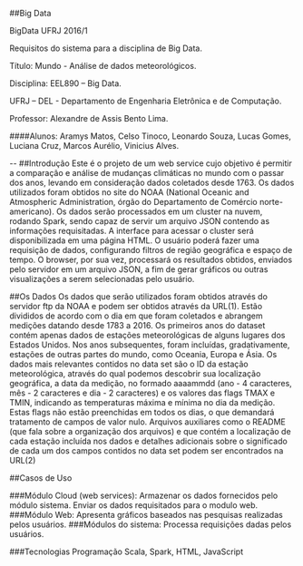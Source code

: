 ##Big Data  

BigData UFRJ 2016/1  

Requisitos do sistema para a disciplina de Big Data.  

Título: Mundo - Análise de dados meteorológicos.  

Disciplina: EEL890 – Big Data.  

UFRJ – DEL - Departamento de Engenharia Eletrônica e de Computação.  

Professor: Alexandre de Assis Bento Lima.  

####Alunos: Aramys Matos, Celso Tinoco, Leonardo Souza, Lucas Gomes, Luciana Cruz, Marcos Aurélio, Vinicius Alves.  

--
##Introdução
Este é o projeto de um web service cujo objetivo é permitir a comparação e análise de mudanças climáticas no mundo com o passar dos anos, levando em consideração dados coletados desde 1763. Os dados utilizados foram obtidos no site do NOAA (National Oceanic and Atmospheric Administration, órgão do Departamento de Comércio norte-americano).
Os dados serão processados em um cluster na nuvem, rodando Spark, sendo capaz de servir um arquivo JSON contendo as informações requisitadas. A interface para acessar o cluster será disponibilizada em uma página HTML. O usuário poderá fazer uma requisição de dados, configurando filtros de região geográfica e espaço de tempo. O browser, por sua vez, processará os resultados obtidos, enviados pelo servidor em um arquivo JSON, a fim de gerar gráficos ou outras visualizações a serem selecionadas pelo usuário.

##Os Dados
Os dados que serão utilizados foram obtidos através do servidor ftp da NOAA e podem ser obtidos através da URL(1). Estão divididos de acordo com o dia em que foram coletados e abrangem medições datando desde 1783 a 2016. Os primeiros anos do dataset contém apenas dados de estações meteorológicas de alguns lugares dos Estados Unidos. Nos anos subsequentes, foram incluídas, gradativamente, estações de outras partes do mundo, como Oceania, Europa e Ásia.
Os dados mais relevantes contidos no data set são o ID da estação meteorológica, através do qual podemos descobrir sua localização geográfica, a data da medição, no formado aaaammdd (ano - 4 caracteres, mês - 2 caracteres e dia - 2 caracteres) e os valores das flags TMAX e TMIN, indicando as temperaturas máxima e mínima no dia da medição. Estas flags não estão preenchidas em todos os dias, o que demandará tratamento de campos de valor nulo.
Arquivos auxiliares como o README (que fala sobre a organização dos arquivos) e que contém a localização de cada estação incluída nos dados e detalhes adicionais sobre o significado de cada um dos campos contidos no data set podem ser encontrados na URL(2)

##Casos de Uso

###Módulo Cloud (web services):
Armazenar os dados fornecidos pelo módulo sistema.
Enviar os dados requisitados para o modulo web.
###Módulo Web:
Apresenta gráficos baseados nas pesquisas realizadas pelos usuários.
###Módulos do sistema:
Processa requisições dadas pelos usuários.

###Tecnologias
Programação Scala, Spark, HTML, JavaScript
